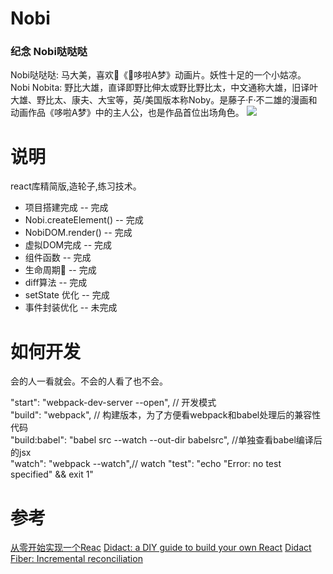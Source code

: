 # Nobi
### 纪念 Nobi哒哒哒
Nobi哒哒哒: 马大美，喜欢《哆啦A梦》动画片。妖性十足的一个小姑凉。        
Nobi Nobita: 野比大雄，直译即野比伸太或野比野比太，中文通称大雄，旧译叶大雄、野比太、康夫、大宝等，英/美国版本称Noby。是藤子·F·不二雄的漫画和动画作品《哆啦A梦》中的主人公，也是作品首位出场角色。
![](http://images.hfuusec.cn/18-12-8/33933070.jpg)
# 说明
react库精简版,造轮子,练习技术。
* 项目搭建完成 -- 完成
* Nobi.createElement() -- 完成
* NobiDOM.render() -- 完成
* 虚拟DOM完成 -- 完成
* 组件函数 -- 完成
* 生命周期 -- 完成
* diff算法 -- 完成
* setState 优化 -- 完成
* 事件封装优化  -- 未完成
# 如何开发
会的人一看就会。不会的人看了也不会。      

"start": "webpack-dev-server --open", // 开发模式        
"build": "webpack", // 构建版本，为了方便看webpack和babel处理后的兼容性代码        
"build:babel": "babel src --watch --out-dir babelsrc", //单独查看babel编译后的jsx       
"watch": "webpack --watch",// watch
"test": "echo \"Error: no test specified\" && exit 1"

# 参考
[从零开始实现一个Reac](https://github.com/hujiulong/blog/issues/6)
[Didact: a DIY guide to build your own React](https://engineering.hexacta.com/didact-learning-how-react-works-by-building-it-from-scratch-51007984e5c5)
[Didact Fiber: Incremental reconciliation](https://engineering.hexacta.com/didact-fiber-incremental-reconciliation-b2fe028dcaec)
